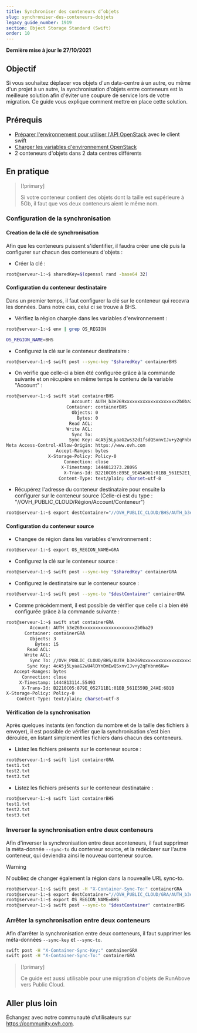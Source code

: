 ```yaml
---
title: Synchroniser des conteneurs d’objets
slug: synchroniser-des-conteneurs-dobjets
legacy_guide_number: 1919
section: Object Storage Standard (Swift)
order: 10
---
```


**Dernière mise à jour le 27/10/2021**

## Objectif

Si vous souhaitez déplacer vos objets d'un data-centre à un autre, ou même d'un projet à un autre, la synchronisation d'objets entre conteneurs est la meilleure solution afin d'éviter une coupure de service lors de votre migration. Ce guide vous explique comment mettre en place cette solution.

## Prérequis

- [Préparer l'environnement pour utiliser l'API OpenStack](../../public-cloud/preparer-lenvironnement-pour-utiliser-lapi-openstack/) avec le client swift
- [Charger les variables d'environnement OpenStack](../../public-cloud/charger-les-variables-denvironnement-openstack/)
- 2 conteneurs d'objets dans 2 data centres différents

## En pratique

> [!primary]
>
> Si votre conteneur contient des objets dont la taille est supérieure à 5Gb, il faut que vos deux conteneurs aient le même nom.
>

### Configuration de la synchronisation

#### Creation de la clé de synchronisation

Afin que les conteneurs puissent s'identifier, il faudra créer une clé puis la configurer sur chacun des conteneurs d'objets :

- Créer la clé :


```bash
root@serveur-1:~$ sharedKey=$(openssl rand -base64 32)
```


#### Configuration du conteneur destinataire

Dans un premier temps, il faut configurer la clé sur le conteneur qui recevra les données. Dans notre cas, celui ci se trouve à BHS.

- Vérifiez la région chargée dans les variables d'environnement :

```bash
root@serveur-1:~$ env | grep OS_REGION

OS_REGION_NAME=BHS
```

- Configurez la clé sur le conteneur destinataire :

```bash
root@serveur-1:~$ swift post --sync-key "$sharedKey" containerBHS
```

- On vérifie que celle-ci a bien été configurée grâce à la commande suivante et on récupère en même temps le contenu de la variable "Account" :

```bash
root@serveur-1:~$ swift stat containerBHS
                         Account: AUTH_b3e269xxxxxxxxxxxxxxxxxxxx2b0ba29
                       Container: containerBHS
                         Objects: 0
                           Bytes: 0
                        Read ACL:
                       Write ACL:
                         Sync To:
                        Sync Key: 4cA5j5LyaaG2ws32d1fsdQSxnvIJv+y2qFnbnm6Kw=
Meta Access-Control-Allow-Origin: https://www.ovh.com
                   Accept-Ranges: bytes
                X-Storage-Policy: Policy-0
                      Connection: close
                     X-Timestamp: 1444812373.28095
                      X-Trans-Id: B2210C05:895E_9E45A961:01BB_561E52E1_16A3:5298
                    Content-Type: text/plain; charset=utf-8
```

- Récupérez l'adresse du conteneur destinataire pour ensuite la configurer sur le conteneur source (Celle-ci est du type : "//OVH_PUBLIC_CLOUD/Région/Account/Conteneur")

```bash
root@serveur-1:~$ export destContainer="//OVH_PUBLIC_CLOUD/BHS/AUTH_b3e269xxxxxxxxxxxxxxxxxxxx2b0ba29/containerBHS"
```

#### Configuration du conteneur source

- Changee de région dans les variables d'environnement :

```bash
root@serveur-1:~$ export OS_REGION_NAME=GRA
```

- Configurez la clé sur le conteneur source :

```bash
root@serveur-1:~$ swift post --sync-key "$sharedKey" containerGRA
```

- Configurez le destinataire sur le conteneur source :

```bash
root@serveur-1:~$ swift post --sync-to "$destContainer" containerGRA
```

- Comme précédemment, il est possible de vérifier que celle ci a bien été configurée grâce à la commande suivante :

```bash
root@serveur-1:~$ swift stat containerGRA
         Account: AUTH_b3e269xxxxxxxxxxxxxxxxxxxx2b0ba29
       Container: containerGRA
         Objects: 3
           Bytes: 15
        Read ACL:
       Write ACL:
         Sync To: //OVH_PUBLIC_CLOUD/BHS/AUTH_b3e269xxxxxxxxxxxxxxxxxxxx2b0ba29/containerBHS
        Sync Key: 4cA5j5LyaaG2wU4lDYnDmEwQSxnvIJv+y2qFnbnm6Kw=
   Accept-Ranges: bytes
      Connection: close
     X-Timestamp: 1444813114.55493
      X-Trans-Id: B2210C05:879E_052711B1:01BB_561E559B_24AE:6B1B
X-Storage-Policy: Policy-0
    Content-Type: text/plain; charset=utf-8
```

#### Vérification de la synchronisation

Après quelques instants (en fonction du nombre et de la taille des fichiers à envoyer), il est possible de vérifier que la synchronisation s'est bien déroulée, en listant simplement les fichiers dans chacun des conteneurs.

- Listez les fichiers présents sur le conteneur source :

```bash
root@serveur-1:~$ swift list containerGRA
test1.txt
test2.txt
test3.txt
```

- Listez les fichiers présents sur le conteneur destinataire :

```bash
root@serveur-1:~$ swift list containerBHS
test1.txt
test2.txt
test3.txt
```

### Inverser la synchronisation entre deux conteneurs

Afin d'inverser la synchronisation entre deux aconteneurs, il faut supprimer la méta-donnée `--sync-to` du conteneur source, et la redéclarer sur l'autre conteneur, qui deviendra ainsi le nouveau conteneur source.

> [!warning]
>
> N'oubliez de changer également la région dans la nouvealle URL sync-to.
>

```bash
root@serveur-1:~$ swift post -H "X-Container-Sync-To:" containerGRA
root@serveur-1:~$ export destContainer="//OVH_PUBLIC_CLOUD/GRA/AUTH_b3e269xxxxxxxxxxxxxxxxxxxx2b0ba29/containerGRA"
root@serveur-1:~$ export OS_REGION_NAME=BHS
root@serveur-1:~$ swift post --sync-to "$destContainer" containerBHS
```

### Arrêter la synchronisation entre deux conteneurs

Afin d'arrêter la synchronisation entre deux conteneurs, il faut supprimer les méta-données `--sync-key` et `--sync-to`.

```bash
swift post -H "X-Container-Sync-Key:" containerGRA
swift post -H "X-Container-Sync-To:" containerGRA
```

> [!primary]
>
> Ce guide est aussi utilisable pour une migration d'objets de RunAbove vers
> Public Cloud.
>

## Aller plus loin

Échangez avec notre communauté d’utilisateurs sur <https://community.ovh.com>.
